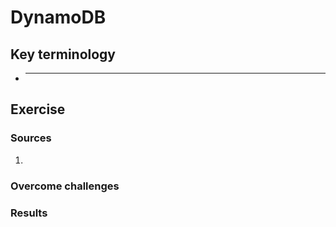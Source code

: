 # DynamoDB



## Key terminology
- ***




## Exercise
### Sources
1. 


### Overcome challenges



### Results







